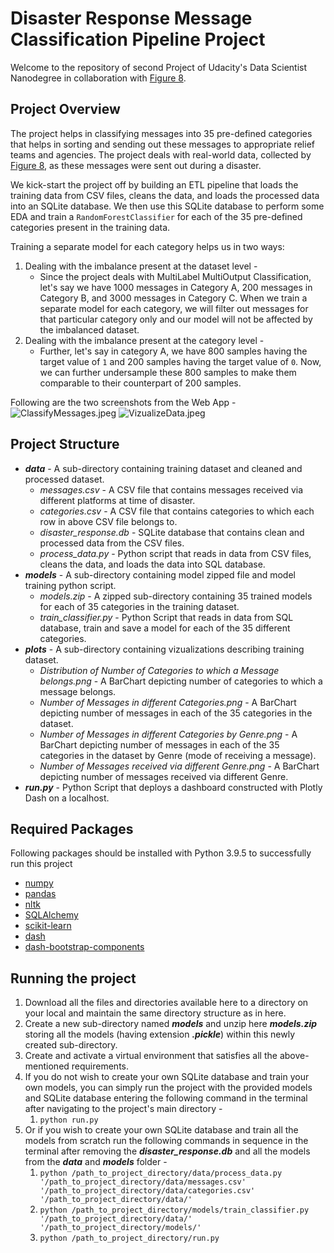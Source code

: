 # Disaster Response Message Classification Pipeline Project
Welcome to the repository of second Project of Udacity's Data Scientist Nanodegree in collaboration with [Figure 8](https://appen.com).

## Project Overview
The project helps in classifying messages into 35 pre-defined categories that helps in sorting and sending out these messages to appropriate relief teams and agencies. The project deals with real-world data, collected by [Figure 8](https://appen.com), as these messages were sent out during a disaster.

We kick-start the project off by building an ETL pipeline that loads the training data from CSV files, cleans the data, and loads the processed data into an SQLite database. We then use this SQLite database to perform some EDA and train a ```RandomForestClassifier``` for each of the 35 pre-defined categories present in the training data.

Training a separate model for each category helps us in two ways:
1. Dealing with the imbalance present at the dataset level -
    - Since the project deals with MultiLabel MultiOutput Classification, let's say we have 1000 messages in Category A, 200 messages in Category B, and 3000 messages in Category C. When we train a separate model for each category, we will filter out messages for that particular category only and our model will not be affected by the imbalanced dataset.
2. Dealing with the imbalance present at the category level -
    - Further, let's say in category A, we have 800 samples having the target value of ```1``` and 200 samples having the target value of ```0```. Now, we can further undersample these 800 samples to make them comparable to their counterpart of 200 samples.

Following are the two screenshots from the Web App - 
![ClassifyMessages.jpeg](https://github.com/vaiibhavgupta/udacity_data_scientist_nanodegree/blob/main/project_disaster_reponse_pipeline/app%20screenshots/Classify%20Messages.jpeg)
![VizualizeData.jpeg](https://github.com/vaiibhavgupta/udacity_data_scientist_nanodegree/blob/main/project_disaster_reponse_pipeline/app%20screenshots/Vizualize%20Data.jpeg)

## Project Structure
- **_data_** - A sub-directory containing training dataset and cleaned and processed dataset.
    - _messages.csv_ - A CSV file that contains messages received via different platforms at time of disaster.
    - _categories.csv_ - A CSV file that contains categories to which each row in above CSV file belongs to.
    - _disaster_response.db_ - SQLite database that contains clean and processed data from the CSV files.
    - _process_data.py_ - Python script that reads in data from CSV files, cleans the data, and loads the data into SQL database. 
- **_models_** - A sub-directory containing model zipped file and model training python script.
    - _models.zip_ - A zipped sub-directory containing 35 trained models for each of 35 categories in the training dataset.
    - _train_classifier.py_ - Python Script that reads in data from SQL database, train and save a model for each of the 35 different categories.
- **_plots_** - A sub-directory containing vizualizations describing training dataset.
    - _Distribution of Number of Categories to which a Message belongs.png_ - A BarChart depicting number of categories to which a message belongs.
    - _Number of Messages in different Categories.png_ - A BarChart depicting number of messages in each of the 35 categories in the dataset.
    - _Number of Messages in different Categories by Genre.png_ - A BarChart depicting number of messages in each of the 35 categories in the dataset by Genre (mode of receiving a message).
    - _Number of Messages received via different Genre.png_ - A BarChart depicting number of messages received via different Genre.
- **_run.py_** - Python Script that deploys a dashboard constructed with Plotly Dash on a localhost.

## Required Packages
Following packages should be installed with Python 3.9.5 to successfully run this project
- [numpy](https://pypi.org/project/numpy/)
- [pandas](https://pypi.org/project/pandas/)
- [nltk](https://pypi.org/project/nltk/)
- [SQLAlchemy](https://pypi.org/project/SQLAlchemy/)
- [scikit-learn](https://pypi.org/project/scikit-learn/)
- [dash](https://pypi.org/project/dash/)
- [dash-bootstrap-components](https://pypi.org/project/dash-bootstrap-components/)

## Running the project
1. Download all the files and directories available here to a directory on your local and maintain the same directory structure as in here.
2. Create a new sub-directory named **_models_** and unzip here **_models.zip_** storing all the models (having extension **_.pickle_**) within this newly created sub-directory.
3. Create and activate a virtual environment that satisfies all the above-mentioned requirements.
4. If you do not wish to create your own SQLite database and train your own models, you can simply run the project with the provided models and SQLite database entering the following command in the terminal after navigating to the project's main directory -
    1. ```python run.py```
6. Or if you wish to create your own SQLite database and train all the models from scratch run the following commands in sequence in the terminal after removing the **_disaster_response.db_** and all the models from the **_data_** and **_models_** folder - 
    1. ```python /path_to_project_directory/data/process_data.py '/path_to_project_directory/data/messages.csv' '/path_to_project_directory/data/categories.csv' '/path_to_project_directory/data/'```
    2. ```python /path_to_project_directory/models/train_classifier.py '/path_to_project_directory/data/' '/path_to_project_directory/models/'```
    3. ```python /path_to_project_directory/run.py```
